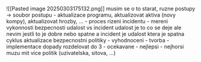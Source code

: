 ![[Pasted image 20250303175132.png]]
musim se o to starat, ruzne postupy -> soubor postupu
	- aktualizace programu, aktualizovat aktiva (novy kompy), aktualizovat hrozby, ...
	- proces rizeni incidentu
	- mereni vykonnosti bezpecnosti
udalost vs incident
	udalost je to co se deje ale nevim jestli to je dobre nebo spatne a incident je udalost ktera je spatna
cyklus aktualizace bezpecnostni politiky
	- vyhodnoceni
	- tvorba
	- implementace
dopady rozdelovat do 3
	- ocekavane
	- nejlepsi
	- nejhorsi
muzu mit vice politik (uzivatelska, sitova, ...)